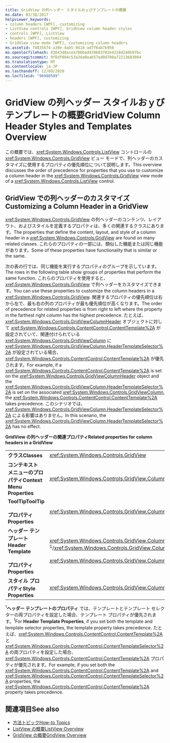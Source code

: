 ```yaml
---
title: GridView の列ヘッダー スタイルおｙびテンプレートの概要
ms.date: 03/30/2017
helpviewer_keywords:
- column headers [WPF], customizing
- ListView controls [WPF], GridView column header styles
- controls [WPF], ListView
- headers [WPF], customizing
- GridView view mode [WPF], customizing column headers
ms.assetid: 74835674-a39e-4ab5-9418-ad7f6ab7b956
ms.openlocfilehash: 83643d8acea706bad439683702e4228d240b97bc
ms.sourcegitcommit: 9f6df084c53a3da0ea657ed0d708a72213683084
ms.translationtype: MT
ms.contentlocale: ja-JP
ms.lasthandoff: 12/09/2020
ms.locfileid: "96980509"
---
```

# <a name="gridview-column-header-styles-and-templates-overview"></a><span data-ttu-id="247ee-102">GridView の列ヘッダー スタイルおｙびテンプレートの概要</span><span class="sxs-lookup"><span data-stu-id="247ee-102">GridView Column Header Styles and Templates Overview</span></span>
<span data-ttu-id="247ee-103">この概要では、<xref:System.Windows.Controls.ListView> コントロールの <xref:System.Windows.Controls.GridView> ビュー モードで、列ヘッダーのカスタマイズに使用するプロパティの優先順位について説明します。</span><span class="sxs-lookup"><span data-stu-id="247ee-103">This overview discusses the order of precedence for properties that you use to customize a column header in the <xref:System.Windows.Controls.GridView> view mode of a <xref:System.Windows.Controls.ListView> control.</span></span>  
  
## <a name="customizing-a-column-header-in-a-gridview"></a><span data-ttu-id="247ee-104">GridView での列ヘッダーのカスタマイズ</span><span class="sxs-lookup"><span data-stu-id="247ee-104">Customizing a Column Header in a GridView</span></span>  
 <span data-ttu-id="247ee-105"><xref:System.Windows.Controls.GridView> の列ヘッダーのコンテンツ、レイアウト、およびスタイルを定義するプロパティは、多くの関連するクラスにあります。</span><span class="sxs-lookup"><span data-stu-id="247ee-105">The properties that define the content, layout, and style of a column header in a <xref:System.Windows.Controls.GridView> are found on many related classes.</span></span> <span data-ttu-id="247ee-106">これらのプロパティの一部には、類似した機能または同じ機能があります。</span><span class="sxs-lookup"><span data-stu-id="247ee-106">Some of these properties have functionality that is similar or the same.</span></span>  
  
 <span data-ttu-id="247ee-107">次の表の行では、同じ機能を実行するプロパティのグループを示しています。</span><span class="sxs-lookup"><span data-stu-id="247ee-107">The rows in the following table show groups of properties that perform the same function.</span></span> <span data-ttu-id="247ee-108">これらのプロパティを使用すると、<xref:System.Windows.Controls.GridView> で列ヘッダーをカスタマイズできます。</span><span class="sxs-lookup"><span data-stu-id="247ee-108">You can use these properties to customize the column headers in a <xref:System.Windows.Controls.GridView>.</span></span> <span data-ttu-id="247ee-109">関連するプロパティの優先順位は右から左で、最も右の列のプロパティが最も優先順位が高くなります。</span><span class="sxs-lookup"><span data-stu-id="247ee-109">The order of precedence for related properties is from right to left where the property in the farthest right column has the highest precedence.</span></span> <span data-ttu-id="247ee-110">たとえば、<xref:System.Windows.Controls.GridViewColumnHeader> オブジェクトに対して <xref:System.Windows.Controls.ContentControl.ContentTemplate%2A> が設定されていて、関連付けられている <xref:System.Windows.Controls.GridViewColumn> に <xref:System.Windows.Controls.GridViewColumn.HeaderTemplateSelector%2A> が設定されている場合、<xref:System.Windows.Controls.ContentControl.ContentTemplate%2A> が優先されます。</span><span class="sxs-lookup"><span data-stu-id="247ee-110">For example, if a <xref:System.Windows.Controls.ContentControl.ContentTemplate%2A> is set on the <xref:System.Windows.Controls.GridViewColumnHeader> object and the <xref:System.Windows.Controls.GridViewColumn.HeaderTemplateSelector%2A> is set on the associated <xref:System.Windows.Controls.GridViewColumn>, the <xref:System.Windows.Controls.ContentControl.ContentTemplate%2A> takes precedence.</span></span> <span data-ttu-id="247ee-111">このシナリオでは、<xref:System.Windows.Controls.GridViewColumn.HeaderTemplateSelector%2A> による影響はありません。</span><span class="sxs-lookup"><span data-stu-id="247ee-111">In this scenario, the <xref:System.Windows.Controls.GridViewColumn.HeaderTemplateSelector%2A> has no effect.</span></span>  
  
 <span data-ttu-id="247ee-112">**GridView の列ヘッダーの関連プロパティ**</span><span class="sxs-lookup"><span data-stu-id="247ee-112">**Related properties for column headers in a GridView**</span></span>  
  
|||||  
|-|-|-|-|  
|<span data-ttu-id="247ee-113">**クラス**</span><span class="sxs-lookup"><span data-stu-id="247ee-113">**Classes**</span></span>|<xref:System.Windows.Controls.GridView>|<xref:System.Windows.Controls.GridViewColumn>|<xref:System.Windows.Controls.GridViewColumnHeader>|  
|<span data-ttu-id="247ee-114">**コンテキスト メニューのプロパティ**</span><span class="sxs-lookup"><span data-stu-id="247ee-114">**Context Menu Properties**</span></span>|<xref:System.Windows.Controls.GridView.ColumnHeaderContextMenu%2A>|<span data-ttu-id="247ee-115">利用不可</span><span class="sxs-lookup"><span data-stu-id="247ee-115">Not applicable</span></span>|<xref:System.Windows.FrameworkElement.ContextMenu%2A>|  
|<span data-ttu-id="247ee-116">**ToolTip**</span><span class="sxs-lookup"><span data-stu-id="247ee-116">**ToolTip**</span></span><br /><br /> <span data-ttu-id="247ee-117">**プロパティ**</span><span class="sxs-lookup"><span data-stu-id="247ee-117">**Properties**</span></span>|<xref:System.Windows.Controls.GridView.ColumnHeaderToolTip%2A>|<span data-ttu-id="247ee-118">利用不可</span><span class="sxs-lookup"><span data-stu-id="247ee-118">Not applicable</span></span>|<xref:System.Windows.FrameworkElement.ToolTip%2A>|  
|<span data-ttu-id="247ee-119">**ヘッダー テンプレート**</span><span class="sxs-lookup"><span data-stu-id="247ee-119">**Header Template**</span></span><br /><br /> <span data-ttu-id="247ee-120">**プロパティ**</span><span class="sxs-lookup"><span data-stu-id="247ee-120">**Properties**</span></span>|<span data-ttu-id="247ee-121"><xref:System.Windows.Controls.GridView.ColumnHeaderTemplate%2A> <sup>1</sup>/</span><span class="sxs-lookup"><span data-stu-id="247ee-121"><xref:System.Windows.Controls.GridView.ColumnHeaderTemplate%2A> <sup>1</sup>/</span></span><br /><br /> <xref:System.Windows.Controls.GridView.ColumnHeaderTemplateSelector%2A>|<span data-ttu-id="247ee-122"><xref:System.Windows.Controls.GridViewColumn.HeaderTemplate%2A> <sup>1</sup>/</span><span class="sxs-lookup"><span data-stu-id="247ee-122"><xref:System.Windows.Controls.GridViewColumn.HeaderTemplate%2A> <sup>1</sup>/</span></span><br /><br /> <xref:System.Windows.Controls.GridViewColumn.HeaderTemplateSelector%2A>|<span data-ttu-id="247ee-123"><xref:System.Windows.Controls.ContentControl.ContentTemplate%2A> <sup>1</sup>/</span><span class="sxs-lookup"><span data-stu-id="247ee-123"><xref:System.Windows.Controls.ContentControl.ContentTemplate%2A> <sup>1</sup>/</span></span><br /><br /> <xref:System.Windows.Controls.ContentControl.ContentTemplateSelector%2A>|  
|<span data-ttu-id="247ee-124">**スタイル プロパティ**</span><span class="sxs-lookup"><span data-stu-id="247ee-124">**Style Properties**</span></span>|<xref:System.Windows.Controls.GridView.ColumnHeaderContainerStyle%2A>|<xref:System.Windows.Controls.GridViewColumn.HeaderContainerStyle%2A>|<xref:System.Windows.FrameworkElement.Style%2A>|  
  
 <span data-ttu-id="247ee-125"><sup>1</sup>**ヘッダー テンプレートのプロパティ** では、テンプレートとテンプレート セレクターの両プロパティを設定した場合、テンプレート プロパティが優先されます。</span><span class="sxs-lookup"><span data-stu-id="247ee-125"><sup>1</sup>For **Header Template Properties**, if you set both the template and template selector properties, the template property takes precedence.</span></span> <span data-ttu-id="247ee-126">たとえば、<xref:System.Windows.Controls.ContentControl.ContentTemplate%2A> と <xref:System.Windows.Controls.ContentControl.ContentTemplateSelector%2A> の両プロパティを設定した場合、<xref:System.Windows.Controls.ContentControl.ContentTemplate%2A> プロパティが優先されます。</span><span class="sxs-lookup"><span data-stu-id="247ee-126">For example, if you set both the <xref:System.Windows.Controls.ContentControl.ContentTemplate%2A> and <xref:System.Windows.Controls.ContentControl.ContentTemplateSelector%2A> properties, the <xref:System.Windows.Controls.ContentControl.ContentTemplate%2A> property takes precedence.</span></span>  
  
## <a name="see-also"></a><span data-ttu-id="247ee-127">関連項目</span><span class="sxs-lookup"><span data-stu-id="247ee-127">See also</span></span>

- [<span data-ttu-id="247ee-128">方法トピック</span><span class="sxs-lookup"><span data-stu-id="247ee-128">How-to Topics</span></span>](listview-how-to-topics.md)
- [<span data-ttu-id="247ee-129">ListView の概要</span><span class="sxs-lookup"><span data-stu-id="247ee-129">ListView Overview</span></span>](listview-overview.md)
- [<span data-ttu-id="247ee-130">GridView の概要</span><span class="sxs-lookup"><span data-stu-id="247ee-130">GridView Overview</span></span>](gridview-overview.md)
